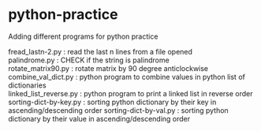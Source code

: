 # python-practice

Adding different programs for python practice

fread_lastn-2.py 	: read the last n lines from a file opened  
palindrome.py 		: CHECK if the string is palindrome  
rotate_matrix90.py 	: rotate matrix by 90 degree anticlockwise  
combine_val_dict.py	: python program to combine values in python list of dictionaries  
linked_list_reverse.py  : python program to print a linked list in reverse order  
sorting-dict-by-key.py  : sorting python dictionary by their key in ascending/descending order
sorting-dict-by-val.py  : sorting python dictionary by their value in ascending/descending order

